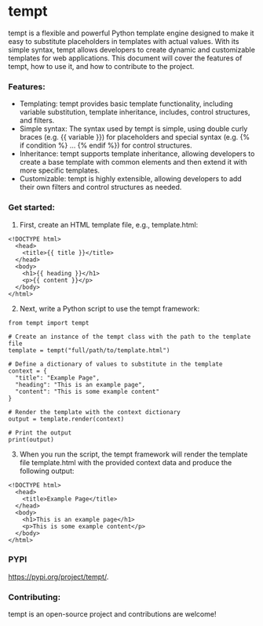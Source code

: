 # tempt
tempt is a flexible and powerful Python template engine designed to make it easy to substitute placeholders in templates with actual values. With its simple syntax, tempt allows developers to create dynamic and customizable templates for web applications. This document will cover the features of tempt, how to use it, and how to contribute to the project.

### Features:

* Templating: tempt provides basic template functionality, including variable substitution, template inheritance, includes, control structures, and filters.
* Simple syntax: The syntax used by tempt is simple, using double curly braces (e.g. {{ variable }}) for placeholders and special syntax (e.g. {% if condition %} ... {% endif %}) for control structures.
* Inheritance: tempt supports template inheritance, allowing developers to create a base template with common elements and then extend it with more specific templates.
* Customizable: tempt is highly extensible, allowing developers to add their own filters and control structures as needed.

### Get started:

1. First, create an HTML template file, e.g., template.html:

```
<!DOCTYPE html>
  <head>
    <title>{{ title }}</title>
  </head>
  <body>
    <h1>{{ heading }}</h1>
    <p>{{ content }}</p>
  </body>
</html>
```

2. Next, write a Python script to use the tempt framework:

```
from tempt import tempt

# Create an instance of the tempt class with the path to the template file
template = tempt("full/path/to/template.html")

# Define a dictionary of values to substitute in the template
context = {
  "title": "Example Page",
  "heading": "This is an example page",
  "content": "This is some example content"
}

# Render the template with the context dictionary
output = template.render(context)

# Print the output
print(output)

```


3. When you run the script, the tempt framework will render the template file template.html with the provided context data and produce the following output:

```
<!DOCTYPE html>
  <head>
    <title>Example Page</title>
  </head>
  <body>
    <h1>This is an example page</h1>
    <p>This is some example content</p>
  </body>
</html>
```

### PYPI
https://pypi.org/project/tempt/.

### Contributing:
tempt is an open-source project and contributions are welcome!
